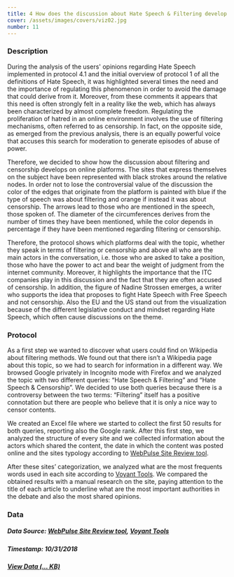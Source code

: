 ```yaml
---
title: 4 How does the discussion about Hate Speech & Filtering develop on the web?
cover: /assets/images/covers/viz02.jpg
number: 11
---
```


### Description 

During the analysis of the users' opinions regarding Hate Speech implemented in protocol 4.1 and the initial overview of protocol 1 of all the definitions of Hate Speech, it was highlighted several times the need and the importance of regulating this phenomenon in order to avoid the damage that could derive from it. Moreover, from these comments it appears that this need is often strongly felt in a reality like the web, which has always been characterized by almost complete freedom.
Regulating the proliferation of hatred in an online environment involves the use of filtering mechanisms, often referred to as censorship. In fact, on the opposite side, as emerged from the previous analysis, there is an equally powerful voice that accuses this search for moderation to generate episodes of abuse of power.

Therefore, we decided to show how the discussion about filtering and censorship develops on online platforms.
The sites that express themselves on the subject have been represented with black strokes around the relative nodes. In order not to lose the controversial value of the discussion the color of the edges that originate from the platform is painted with blue if the type of speech was about filtering and orange if instead it was about censorship. The arrows lead to those who are mentioned in the speech, those spoken of. The diameter of the circumferences derives from the number of times they have been mentioned, while the color depends in percentage if they have been mentioned regarding filtering or censorship. 

Therefore, the protocol shows which platforms deal with the topic, whether they speak in terms of filtering or censorship and above all who are the main actors in the conversation, i.e. those who are asked to take a position, those who have the power to act and bear the weight of judgment from the internet community. Moreover, it highlights the importance that the ITC companies play in this discussion and the fact that they are often accused of censorship. 
In addition, the figure of Nadine Strossen emerges, a writer who supports the idea that proposes to fight Hate Speech with Free Speech and not censorship.
Also the EU and the US stand out from the visualization because of the different legislative conduct and mindset regarding Hate Speech, which often cause discussions on the theme.


### Protocol

As a first step we wanted to discover what users could find on Wikipedia about filtering methods. We found out that there isn’t a Wikipedia page about this topic, so we had to search for information in a different way. 
We browsed Google privately in Incognito mode with Firefox and we analyzed the topic with two different queries: “Hate Speech & Filtering” and “Hate Speech & Censorship”. 
We decided to use both queries because there is a controversy between the two terms: “Filtering” itself has a positive connotation but there are people who believe that it is only a nice way to censor contents.

We created an Excel file where we started to collect the first 50 results for both queries, reporting also the Google rank.
After this first step, we analyzed the structure of every site and we collected information about the actors which shared the content, the date in which the content was posted online and the sites typology according to [WebPulse Site Review tool](https://sitereview.bluecoat.com/#/).

After these sites’ categorization, we analyzed what are the most frequents words used in each site according to [Voyant Tools](https://voyant-tools.org/). We compared the obtained results with a manual research on the site, paying attention to the title of each article to underline what are the most important authorities in the debate and also the most shared opinions. 


### Data
##### Data Source: [WebPulse Site Review tool](https://sitereview.bluecoat.com/#/), [Voyant Tools](https://voyant-tools.org/)
##### Timestamp: 10/31/2018
##### [View Data (... KB)](http://densitydesign.org/)
